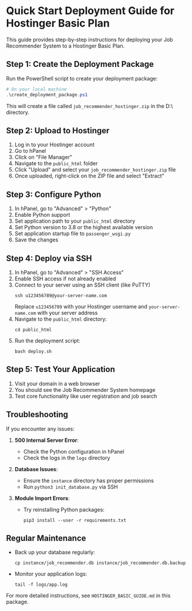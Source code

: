 # Quick Start Deployment Guide for Hostinger Basic Plan

This guide provides step-by-step instructions for deploying your Job Recommender System to a Hostinger Basic Plan.

## Step 1: Create the Deployment Package

Run the PowerShell script to create your deployment package:

```powershell
# On your local machine
.\create_deployment_package.ps1
```

This will create a file called `job_recommender_hostinger.zip` in the D:\ directory.

## Step 2: Upload to Hostinger

1. Log in to your Hostinger account
2. Go to hPanel
3. Click on "File Manager"
4. Navigate to the `public_html` folder
5. Click "Upload" and select your `job_recommender_hostinger.zip` file
6. Once uploaded, right-click on the ZIP file and select "Extract"

## Step 3: Configure Python

1. In hPanel, go to "Advanced" > "Python"
2. Enable Python support
3. Set application path to your `public_html` directory
4. Set Python version to 3.8 or the highest available version
5. Set application startup file to `passenger_wsgi.py`
6. Save the changes

## Step 4: Deploy via SSH

1. In hPanel, go to "Advanced" > "SSH Access"
2. Enable SSH access if not already enabled
3. Connect to your server using an SSH client (like PuTTY)
   ```
   ssh u123456789@your-server-name.com
   ```
   Replace `u123456789` with your Hostinger username and `your-server-name.com` with your server address
4. Navigate to the `public_html` directory:
   ```
   cd public_html
   ```
5. Run the deployment script:
   ```
   bash deploy.sh
   ```

## Step 5: Test Your Application

1. Visit your domain in a web browser
2. You should see the Job Recommender System homepage
3. Test core functionality like user registration and job search

## Troubleshooting

If you encounter any issues:

1. **500 Internal Server Error**:
   - Check the Python configuration in hPanel
   - Check the logs in the `logs` directory

2. **Database Issues**:
   - Ensure the `instance` directory has proper permissions
   - Run `python3 init_database.py` via SSH

3. **Module Import Errors**:
   - Try reinstalling Python packages:
     ```
     pip3 install --user -r requirements.txt
     ```

## Regular Maintenance

- Back up your database regularly:
  ```
  cp instance/job_recommender.db instance/job_recommender.db.backup
  ```
- Monitor your application logs:
  ```
  tail -f logs/app.log
  ```

For more detailed instructions, see `HOSTINGER_BASIC_GUIDE.md` in this package.
